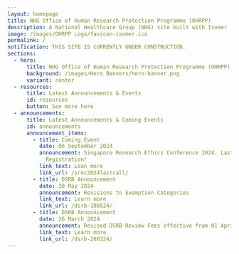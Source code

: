 ```yaml
---
layout: homepage
title: NHG Office of Human Research Protection Programme (OHRPP)
description: A National Healthcare Group (NHG) site built with Isomer
image: /images/OHRPP Logo/favicon-isomer.ico
permalink: /
notification: THIS SITE IS CURRENTLY UNDER CONSTRUCTION.
sections:
  - hero:
      title: NHG Office of Human Research Protection Programme (OHRPP)
      background: /images/Hero Banners/hero-banner.png
      variant: center
  - resources:
      title: Latest Announcements & Events
      id: resources
      button: See more here
  - announcements:
      title: Latest Announcements & Coming Events
      id: announcements
      announcement_items:
        - title: Coming Event
          date: 06 September 2024
          announcement: Singapore Research Ethics Conference 2024. Last Call for
            Registration!
          link_text: Lean more
          link_url: /srec2024lastcall/
        - title: DSRB Announcement
          date: 30 May 2024
          announcement: Revisions to Exemption Categories
          link_text: Learn more
          link_url: /dsrb-100524/
        - title: DSRB Announcement
          date: 26 March 2024
          announcement: Revised DSRB Review Fees effective from 01 April 2024,
          link_text: Learn more
          link_url: /dsrb-260324/
---
```

